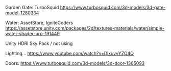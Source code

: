 Garden Gate: TurboSquid https://www.turbosquid.com/3d-models/3d-gate-model-1280334

Water: AssetStore, IgniteCoders https://assetstore.unity.com/packages/2d/textures-materials/water/simple-water-shader-urp-191449

Unity HDRI Sky Pack / not using

Lighting...
https://www.youtube.com/watch?v=DlxuvvYZO4Q

Doors: https://www.turbosquid.com/3d-models/3d-door-1365093